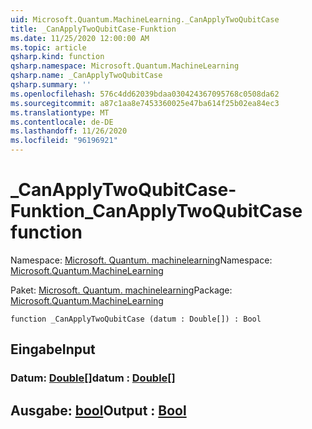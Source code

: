 ```yaml
---
uid: Microsoft.Quantum.MachineLearning._CanApplyTwoQubitCase
title: _CanApplyTwoQubitCase-Funktion
ms.date: 11/25/2020 12:00:00 AM
ms.topic: article
qsharp.kind: function
qsharp.namespace: Microsoft.Quantum.MachineLearning
qsharp.name: _CanApplyTwoQubitCase
qsharp.summary: ''
ms.openlocfilehash: 576c4dd62039bdaa030424367095768c0508da62
ms.sourcegitcommit: a87c1aa8e7453360025e47ba614f25b02ea84ec3
ms.translationtype: MT
ms.contentlocale: de-DE
ms.lasthandoff: 11/26/2020
ms.locfileid: "96196921"
---
```

# <a name="_canapplytwoqubitcase-function"></a><span data-ttu-id="8725f-102">_CanApplyTwoQubitCase-Funktion</span><span class="sxs-lookup"><span data-stu-id="8725f-102">_CanApplyTwoQubitCase function</span></span>

<span data-ttu-id="8725f-103">Namespace: [Microsoft. Quantum. machinelearning](xref:Microsoft.Quantum.MachineLearning)</span><span class="sxs-lookup"><span data-stu-id="8725f-103">Namespace: [Microsoft.Quantum.MachineLearning](xref:Microsoft.Quantum.MachineLearning)</span></span>

<span data-ttu-id="8725f-104">Paket: [Microsoft. Quantum. machinelearning](https://nuget.org/packages/Microsoft.Quantum.MachineLearning)</span><span class="sxs-lookup"><span data-stu-id="8725f-104">Package: [Microsoft.Quantum.MachineLearning](https://nuget.org/packages/Microsoft.Quantum.MachineLearning)</span></span>




```qsharp
function _CanApplyTwoQubitCase (datum : Double[]) : Bool
```


## <a name="input"></a><span data-ttu-id="8725f-105">Eingabe</span><span class="sxs-lookup"><span data-stu-id="8725f-105">Input</span></span>

### <a name="datum--double"></a><span data-ttu-id="8725f-106">Datum: [Double](xref:microsoft.quantum.lang-ref.double)[]</span><span class="sxs-lookup"><span data-stu-id="8725f-106">datum : [Double](xref:microsoft.quantum.lang-ref.double)[]</span></span>





## <a name="output--bool"></a><span data-ttu-id="8725f-107">Ausgabe: [bool](xref:microsoft.quantum.lang-ref.bool)</span><span class="sxs-lookup"><span data-stu-id="8725f-107">Output : [Bool](xref:microsoft.quantum.lang-ref.bool)</span></span>

